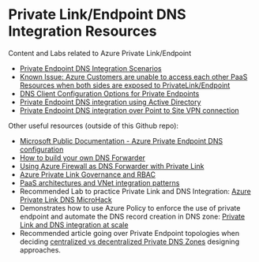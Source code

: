 # Private Link/Endpoint DNS Integration Resources

Content and Labs related to Azure Private Link/Endpoint

- [Private Endpoint DNS Integration Scenarios](https://github.com/dmauser/PrivateLink/tree/master/DNS-Integration-Scenarios)
- [Known Issue: Azure Customers are unable to access each other PaaS Resources when both sides are exposed to PrivateLink/Endpoint](https://github.com/dmauser/PrivateLink/tree/master/Issue-Customer-Unable-to-Access-PaaS-AfterPrivateLink)
- [DNS Client Configuration Options for Private Endpoints](https://github.com/dmauser/PrivateLink/tree/master/DNS-Client-Configuration-Options)
- [Private Endpoint DNS integration using Active Directory](https://github.com/dmauser/PrivateLink/tree/master/DNS-Scenario-Using-AD)
- [Private Endpoint DNS integration over Point to Site VPN connection](https://github.com/dmauser/PrivateLink/tree/master/DNS-Integration-P2S)

Other useful resources (outside of this Github repo):

- [Microsoft Public Documentation - Azure Private Endpoint DNS configuration](https://docs.microsoft.com/en-us/azure/private-link/private-endpoint-dns)
- [How to build your own DNS Forwarder](https://github.com/Microsoft/PL-DNS-Proxy)
- [Using Azure Firewall as DNS Forwarder with Private Link](https://github.com/adstuart/azure-privatelink-dns-azurefirewall)
- [Azure Private Link Governance and RBAC](https://github.com/adstuart/azure-privatelink-policy)
- [PaaS architectures and VNet integration patterns](https://github.com/fguerri/AzureVNetIntegrationPatterns)
- Recommended Lab to practice Private Link and DNS Integration: [Azure Private Link DNS MicroHack](https://github.com/adstuart/azure-privatelink-dns-microhack)
- Demonstrates how to use Azure Policy to enforce the use of private endpoint and automate the DNS record creation in DNS zone: [Private Link and DNS integration at scale](https://docs.microsoft.com/en-us/azure/cloud-adoption-framework/ready/azure-best-practices/private-link-and-dns-integration-at-scale)
- Recommended article going over Private Endpoint topologies when deciding [centralized vs decentralized Private DNS Zones](https://github.com/paolosalvatori/private-endpoints-topologies) designing approaches.